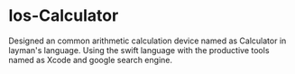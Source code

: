 # Ios-Calculator
Designed an common arithmetic calculation device named as Calculator in layman's language. Using the swift language with the productive tools named as Xcode and google search engine.
